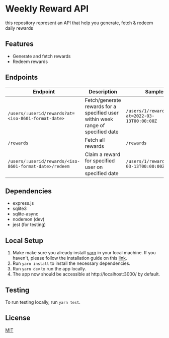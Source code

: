 # Weekly Reward API
this repository represent an API that help you generate, fetch & redeem daily rewards

## Features
- Generate and fetch rewards
- Redeem rewards

## Endpoints

| Endpoint      | Description | Sample      |
| ----------- | ----------- | ----------- |
| `/users/:userid/rewards?at=<iso-8601-format-date>`      | Fetch/generate rewards for a specified user within week range of specified date       | `/users/1/rewards?at=2022-03-13T00:00:00Z`      |
| `/rewards`   | Fetch all rewards       | `/rewards`      |
| `/users/:userid/rewards/<iso-8601-format-date>/redeem`   | Claim a reward for specified user on specified date        | `/users/1/rewards/2022-03-13T00:00:00Z/redeem`      |

## Dependencies
- express.js
- sqlite3
- sqlite-async
- nodemon (dev)
- jest (for testing)

## Local Setup
1. Make make sure you already install [yarn](https://yarnpkg.com/) in your local machine. If you haven't, please follow the installation guide on this [link](https://yarnpkg.com/getting-started/install).
2. Run `yarn install` to install the necessary dependencies.
3. Run `yarn dev` to run the app locally.
4. The app now should be accessible at http://localhost:3000/ by default.

## Testing
To run testing locally, run `yarn test`.

## License
[MIT](https://choosealicense.com/licenses/mit/)